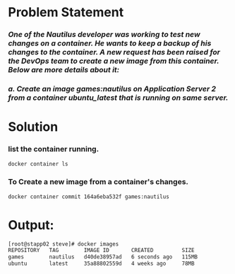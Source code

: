 # Problem Statement
### *One of the Nautilus developer was working to test new changes on a container. He wants to keep a backup of his changes to the container. A new request has been raised for the DevOps team to create a new image from this container. Below are more details about it:*

### *a. Create an image games:nautilus on Application Server 2 from a container ubuntu_latest that is running on same server.*

# Solution

### list the container running.
```bash
docker container ls
```
### To Create a new image from a container's changes.
```bash
docker container commit 164a6eba532f games:nautilus
```

# Output:

```bash
[root@stapp02 steve]# docker images
REPOSITORY   TAG        IMAGE ID       CREATED         SIZE
games        nautilus   d40de38957ad   6 seconds ago   115MB
ubuntu       latest     35a88802559d   4 weeks ago     78MB
```